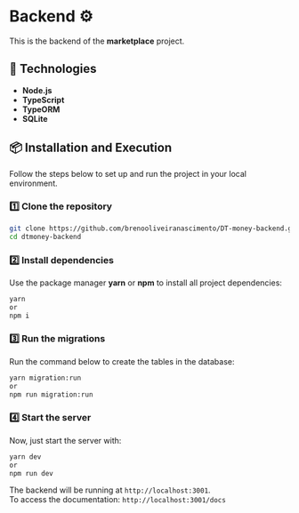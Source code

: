 # Backend ⚙️

This is the backend of the **marketplace** project.

## 🚀 Technologies

- **Node.js**
- **TypeScript**
- **TypeORM**
- **SQLite**

## 📦 Installation and Execution

Follow the steps below to set up and run the project in your local
environment.

### 1️⃣ Clone the repository

```sh
git clone https://github.com/brenooliveiranascimento/DT-money-backend.git
cd dtmoney-backend
```

### 2️⃣ Install dependencies

Use the package manager **yarn** or **npm** to install all project
dependencies:

```sh
yarn
or
npm i
```

### 3️⃣ Run the migrations

Run the command below to create the tables in the database:

```sh
yarn migration:run
or
npm run migration:run
```

### 4️⃣ Start the server

Now, just start the server with:

```sh
yarn dev
or
npm run dev
```

The backend will be running at `http://localhost:3001`.\
To access the documentation: `http://localhost:3001/docs`
